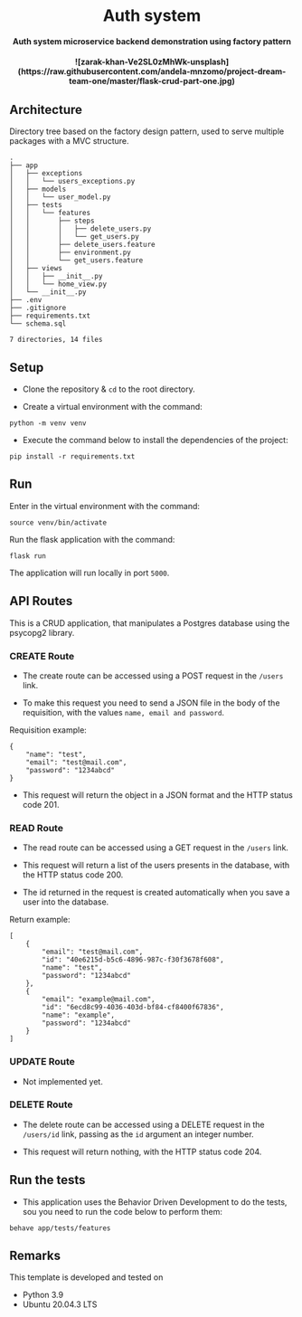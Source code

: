 <div align="center">
    <h1>Auth system</h1>
    <h4>Auth system microservice backend demonstration using factory pattern<h4>
    ![zarak-khan-Ve2SL0zMhWk-unsplash](https://raw.githubusercontent.com/andela-mnzomo/project-dream-team-one/master/flask-crud-part-one.jpg)
</div>

## Architecture

Directory tree based on the factory design pattern, used to serve multiple packages with a MVC structure.

```
.
├── app
│   ├── exceptions
│   │   └── users_exceptions.py
│   ├── models
│   │   └── user_model.py
│   ├── tests
│   │   └── features
│   │       ├── steps
│   │       │   ├── delete_users.py
│   │       │   └── get_users.py
│   │       ├── delete_users.feature
│   │       ├── environment.py
│   │       └── get_users.feature
│   ├── views
│   │   ├── __init__.py
│   │   └── home_view.py
│   └── __init__.py
├── .env
├── .gitignore
├── requirements.txt
└── schema.sql

7 directories, 14 files
```

## Setup

* Clone the repository & `cd` to the root directory.

* Create a virtual environment with the command:

```
python -m venv venv
```

* Execute the command below to install the dependencies of the project:

```
pip install -r requirements.txt
```

## Run

Enter in the virtual environment with the command:

```
source venv/bin/activate
```

Run the flask application with the command:

```
flask run
```

The application will run locally in port `5000`.

## API Routes

This is a CRUD application, that manipulates a Postgres database using the psycopg2 library.

### CREATE Route

* The create route can be accessed using a POST request in the `/users` link.

* To make this request you need to send a JSON file in the body of the requisition, with the values `name, email and password`.

Requisition example:

```
{
    "name": "test",
    "email": "test@mail.com",
    "password": "1234abcd"
}
```

* This request will return the object in a JSON format and the HTTP status code 201.

### READ Route

* The read route can be accessed using a GET request in the `/users` link.

* This request will return a list of the users presents in the database, with the HTTP status code 200.

* The id returned in the request is created automatically when you save a user into the database.

Return example:

```
[
    {
        "email": "test@mail.com",
        "id": "40e6215d-b5c6-4896-987c-f30f3678f608",
        "name": "test",
        "password": "1234abcd"
    },
    {
        "email": "example@mail.com",
        "id": "6ecd8c99-4036-403d-bf84-cf8400f67836",
        "name": "example",
        "password": "1234abcd"
    }
]
```

### UPDATE Route

* Not implemented yet.

### DELETE Route

* The delete route can be accessed using a DELETE request in the `/users/id` link, passing as the `id` argument an integer number.

* This request will return nothing, with the HTTP status code 204.

## Run the tests

* This application uses the Behavior Driven Development to do the tests, sou you need to run the code below to perform them:

```
behave app/tests/features
```

## Remarks

This template is developed and tested on

- Python 3.9
- Ubuntu 20.04.3 LTS
